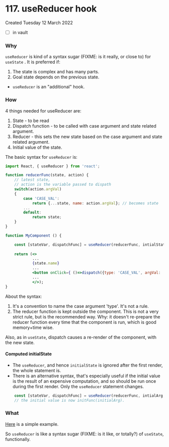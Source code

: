 # 117. useReducer hook
Created Tuesday 12 March 2022
- [ ] in vault
    
### Why
`useReducer` is kind of a syntax sugar (FIXME: is it really, or close to) for `useState` . It is preferred if:
1. The state is complex and has many parts.
2. Goal state depends on the previous state.

- `useReducer` is an "additional" hook.
### How
4 things needed for useReducer are:
1. State - to be read
2. Dispatch function - to be called with case argument and state related argument.
3. Reducer - this sets the new state based on the case argument and state related argument.
4. Initial value of the state.

The basic syntax for `useReducer` is:
```jsx
import React, { useReducer } from 'react';

function reducerFunc(state, action) {
	// latest state,
	// action is the variable passed to dispath
	switch(action.argVal)
	{
		case 'CASE_VAL':
			return {...state, name: action.argVal}; // becomes state
		...
		default:
			return state;
	}
}

function MyComponent () {

	const [stateVar, dispatchFunc] = useReducer(reducerFunc, intialState);
	
	return (<>
			...
			{state.name}
			...
			<button onClick={ ()=>dispatch({type: 'CASE_VAL', argVal: 'arg'}) }>Name<button>
			...
			</>);
}
```
About the syntax:
1. It's a convention to name the case argument 'type'. It's not a rule.
2. The reducer function is kept outside the component. This is not a very strict rule, but is the recommended way. Why: it doesn't re-prepare the reducer function every time that the component is run, which is good memory+time wise.

Also, as in `useState`, dispatch causes a re-render of the component, with the new state.

#### Computed initialState
- The `useReducer`, and hence `initialState` is ignored after the first render, the whole statement is.
- There is an alternative syntax, that's especially useful if the initial value is the result of an expensive computation, and so should be run once during the first render. Only the `useReducer` statement changes.
```jsx
	const [stateVar, dispatchFunc] = useReducer(reducerFunc, intialArg, initFunc);
	// the initial value is now initFunc(initialArg).
```
### What
[Here](https://github.com/exemplar-codes/react-hello-world/blob/5a83a92598ad832fb882a43ede103946b9815458/src/Apps/UseReducerDemo/UseReducerDemo.jsx) is a simple example.

So `useReducer` is like a syntax sugar (FIXME: is it like, or totally?) of  `useState`, functionally.